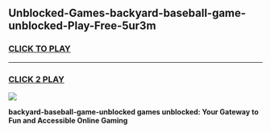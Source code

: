 
## Unblocked-Games-backyard-baseball-game-unblocked-Play-Free-5ur3m
<h3>
<a href="https://premium76.site?title=backyard-baseball-game-unblocked&ref=15A">CLICK TO PLAY</a></h3>
<hr>

<h3>
<a href="https://premium76.site?title=backyard-baseball-game-unblocked&ref=15A">CLICK 2 PLAY</a>
  
</h3>

<a href="https://premium76.site?title=backyard-baseball-game-unblocked&ref=15A"><img src="https://clearcache.store/games.png"></a>


**backyard-baseball-game-unblocked games unblocked: Your Gateway to Fun and Accessible Online Gaming**
